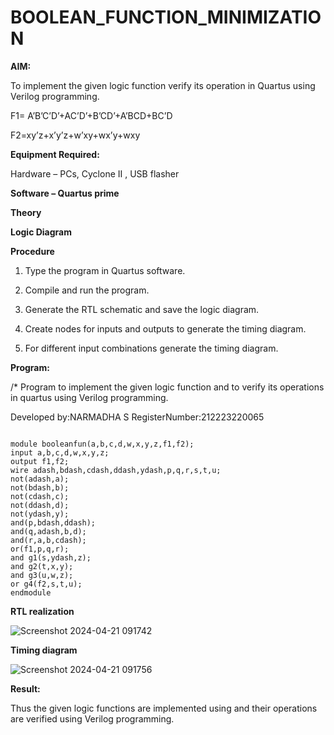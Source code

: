 # BOOLEAN_FUNCTION_MINIMIZATION

**AIM:**

To implement the given logic function verify its operation in Quartus using Verilog programming.

F1= A’B’C’D’+AC’D’+B’CD’+A’BCD+BC’D 

F2=xy’z+x’y’z+w’xy+wx’y+wxy

**Equipment Required:**

Hardware – PCs, Cyclone II , USB flasher

**Software – Quartus prime**

**Theory**

**Logic Diagram**

**Procedure**

1.	Type the program in Quartus software.

2.	Compile and run the program.

3.	Generate the RTL schematic and save the logic diagram.

4.	Create nodes for inputs and outputs to generate the timing diagram.

5.	For different input combinations generate the timing diagram.


**Program:**

/* Program to implement the given logic function and to verify its operations in quartus using Verilog programming. 

Developed by:NARMADHA S RegisterNumber:212223220065


```

module booleanfun(a,b,c,d,w,x,y,z,f1,f2);
input a,b,c,d,w,x,y,z;
output f1,f2;
wire adash,bdash,cdash,ddash,ydash,p,q,r,s,t,u;
not(adash,a);
not(bdash,b);
not(cdash,c);
not(ddash,d);
not(ydash,y);
and(p,bdash,ddash);
and(q,adash,b,d);
and(r,a,b,cdash);
or(f1,p,q,r);
and g1(s,ydash,z);
and g2(t,x,y);
and g3(u,w,z);
or g4(f2,s,t,u);
endmodule
```


**RTL realization**

![Screenshot 2024-04-21 091742](https://github.com/narmadha2006/BOOLEAN_FUNCTION_MINIMIZATION/assets/151390280/2b8711ad-0c7e-4183-ad4a-c36573925563)


**Timing diagram**


![Screenshot 2024-04-21 091756](https://github.com/narmadha2006/BOOLEAN_FUNCTION_MINIMIZATION/assets/151390280/6728bcf9-f417-4b6f-9793-653bda6dc83b)


**Result:**

Thus the given logic functions are implemented using and their operations are verified using Verilog programming.

